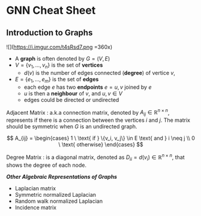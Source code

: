 # GNN Cheat Sheet
## Introduction to Graphs
![](https://i.imgur.com/t4sRsd7.png =360x)
- A **graph** is often denoted by $G=(V,E)$
- $V=\{v_1,...,v_n\}$ is the set of **vertices**
    - $d(v)$ is the number of edges connected (**degree**) of vertice $v$, 
- $E = \{e_1,...,e_m\}$ is the set of **edges**
    - each edge $e$ has two **endpoints** $e=u,v$ joined by $e$
    - $u$ is then a **neighbour** of $v$, and $u, v \in V$
    - edges could be directed or undirected

Adjacent Matrix
: a.k.a connection matrix, denoted by $A_{ij} \in \mathbb{R}^{n \times n}$, represents if there is a connection between the vertices $i$ and $j$.
The matrix should be symmetric when $G$ is an undirected graph.

$$
A_{ij} = 
\begin{cases}
1 \ \text{ if } \{v_i, v_j\} \in E \text{ and } i \neq j \\
0 \ \text{ otherwise}
\end{cases}
$$

Degree Matrix
: is a diagonal matrix, denoted as $D_{ii} = d(v_i) \in \mathbb{R}^{n \times n}$, that shows the degree of each node.

***Other Algebraic Representations of Graphs***
- Laplacian matrix
- Symmetric normalized Laplacian
- Random walk normalized Laplacian
- Incidence matrix